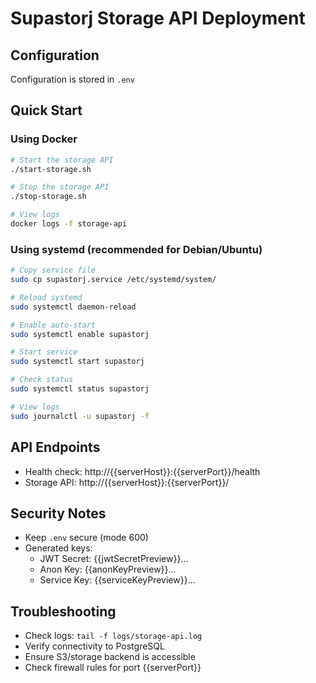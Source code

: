 # Supastorj Storage API Deployment

## Configuration
Configuration is stored in `.env`

## Quick Start

### Using Docker
```bash
# Start the storage API
./start-storage.sh

# Stop the storage API
./stop-storage.sh

# View logs
docker logs -f storage-api
```

### Using systemd (recommended for Debian/Ubuntu)
```bash
# Copy service file
sudo cp supastorj.service /etc/systemd/system/

# Reload systemd
sudo systemctl daemon-reload

# Enable auto-start
sudo systemctl enable supastorj

# Start service
sudo systemctl start supastorj

# Check status
sudo systemctl status supastorj

# View logs
sudo journalctl -u supastorj -f
```

## API Endpoints
- Health check: http://{{serverHost}}:{{serverPort}}/health
- Storage API: http://{{serverHost}}:{{serverPort}}/

## Security Notes
- Keep `.env` secure (mode 600)
- Generated keys:
  - JWT Secret: {{jwtSecretPreview}}...
  - Anon Key: {{anonKeyPreview}}...
  - Service Key: {{serviceKeyPreview}}...

## Troubleshooting
- Check logs: `tail -f logs/storage-api.log`
- Verify connectivity to PostgreSQL
- Ensure S3/storage backend is accessible
- Check firewall rules for port {{serverPort}}